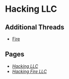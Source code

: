 # Hacking LLC

## Additional Threads
* [Fire](4600f5428c565ecca115300af1b5b9bf6a6a45223dc7a8624348e20e6723e4c4.md)

## Pages
* [*Hacking* *LLC*](../memory/1d2c8a62-92f9-41c9-be94-a8bf17628b4c.md)
* [*Hacking* *Fire* *LLC*](../memory/3105d625-ff45-4a9b-b6a2-7ad8da655882.md)
